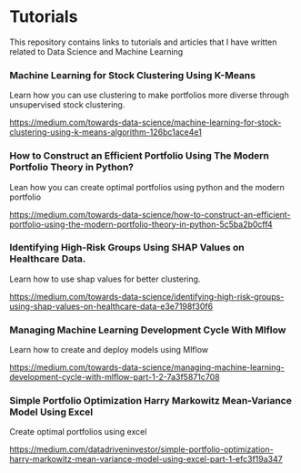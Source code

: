 # Tutorials
This repository contains links to tutorials and articles that I have written related to Data Science and Machine Learning



### Machine Learning for Stock Clustering Using K-Means

Learn how you can use clustering to make portfolios more diverse through unsupervised stock clustering.

https://medium.com/towards-data-science/machine-learning-for-stock-clustering-using-k-means-algorithm-126bc1ace4e1

### How to Construct an Efficient Portfolio Using The Modern Portfolio Theory in Python?

Lean how you can create optimal portfolios using python and the modern portfolio

https://medium.com/towards-data-science/how-to-construct-an-efficient-portfolio-using-the-modern-portfolio-theory-in-python-5c5ba2b0cff4

### Identifying High-Risk Groups Using SHAP Values on Healthcare Data.

Learn how to use shap values for better clustering.

https://medium.com/towards-data-science/identifying-high-risk-groups-using-shap-values-on-healthcare-data-e3e7198f30f6


### Managing Machine Learning Development Cycle With Mlflow

Learn how to create and deploy models using Mlflow

https://medium.com/towards-data-science/managing-machine-learning-development-cycle-with-mlflow-part-1-2-7a3f5871c708

### Simple Portfolio Optimization Harry Markowitz Mean-Variance Model Using Excel

Create optimal portfolios using excel

https://medium.com/datadriveninvestor/simple-portfolio-optimization-harry-markowitz-mean-variance-model-using-excel-part-1-efc3f19a347